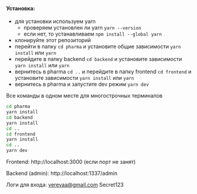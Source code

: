 #### Установка:
- для установки используем yarn
    - проверяем установлен ли yarn `yarn --version`
    - если нет, то устанавливаем `npm install --global yarn`
- клонируйте этот репозиторий
- перейти в папку `cd pharma` и установите общие зависимости `yarn install` или `yarn`
- перейдите в папку backend `cd backend` и установите зависимости `yarn install` или `yarn`
- вернитесь в pharma `cd ..` и перейдите в папку frontend `cd frontend` и установите зависимости `yarn install` или `yarn`
- вернитесь в pharma и запустите dev режим `yarn dev`

Все команды в одном месте для многострочных терминалов
```bash
cd pharma
yarn install
cd backend
yarn install
cd ..
cd frontend
yarn install
cd ..
yarn dev
```
Frontend: http://localhost:3000 (если порт не занят)

Backend (admin): http://localhost:1337/admin

Логи для входа: verevaa@gmail.com Secret123


